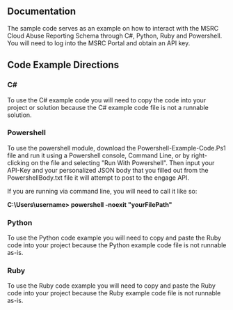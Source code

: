 <h2>Documentation</h2>

The sample code serves as an example on how to interact with the MSRC Cloud Abuse Reporting Schema through C#, Python, Ruby and Powershell. You will need to log into the MSRC Portal and obtain an API key.

<h2>Code Example Directions</h2>

<h3>C#</h3>
To use the C# example code you will need to copy the code into your project or solution because the C# example code file is not a runnable solution.

<h3>Powershell</h3>
To use the powershell module, download the Powershell-Example-Code.Ps1 file and run it using a Powershell console, Command Line, or by right-clicking on the file and selecting "Run With Powershell".  Then input your API-Key and your personalized JSON body that you filled out from the PowershellBody.txt file it will attempt to post to the engage API.

If you are running via command line, you will need to call it like so:

<b>C:\Users\username> powershell -noexit "yourFilePath"</b>

<h3>Python</h3>
To use the Python code example you will need to copy and paste the Ruby code into your project because the Python example code file is not runnable as-is.

<h3>Ruby</h3>
To use the Ruby code example you will need to copy and paste the Ruby code into your project because the Ruby example code file is not runnable as-is.
